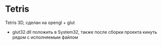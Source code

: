 # Tetris
Tetris 3D, сделан на opengl + glut
* glut32.dll положить в System32, также после сборки проекта кинуть рядом с исполняемым файлом
